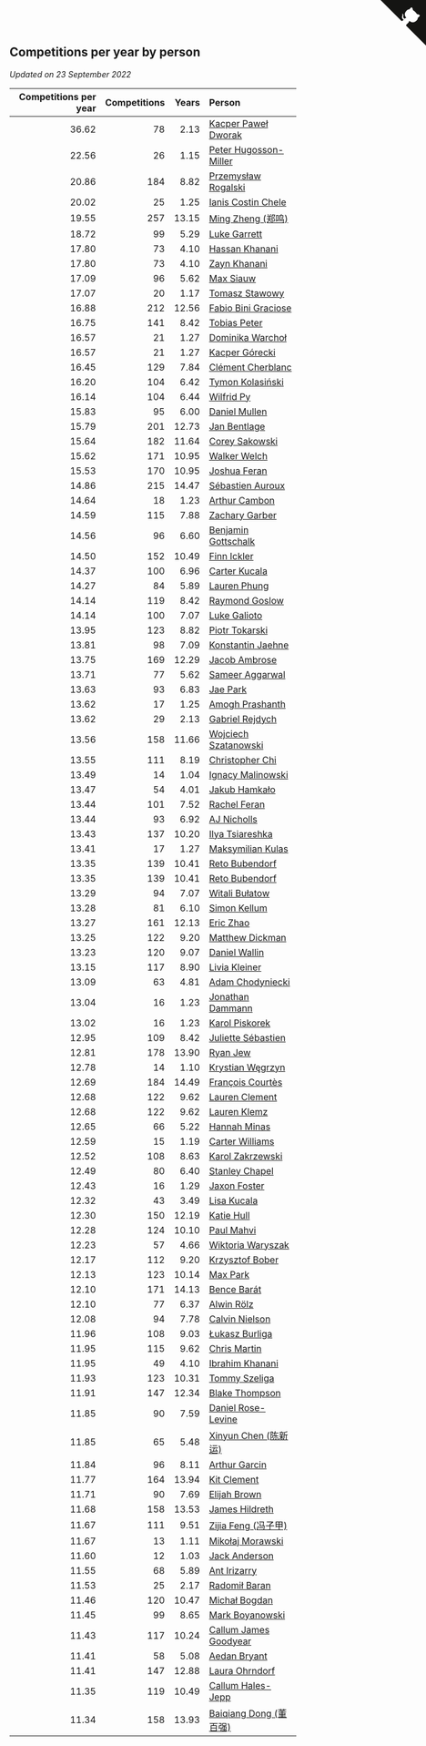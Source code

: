 ## Competitions per year by person

*Updated on 23 September 2022*

| Competitions per year | Competitions | Years | Person |
| ---: | ---: | ---: | :--- |
| 36.62 | 78 | 2.13 | [Kacper Paweł Dworak](https://www.worldcubeassociation.org/persons/2020DWOR01) |
| 22.56 | 26 | 1.15 | [Peter Hugosson-Miller](https://www.worldcubeassociation.org/persons/2021HUGO01) |
| 20.86 | 184 | 8.82 | [Przemysław Rogalski](https://www.worldcubeassociation.org/persons/2013ROGA02) |
| 20.02 | 25 | 1.25 | [Ianis Costin Chele](https://www.worldcubeassociation.org/persons/2021CHEL01) |
| 19.55 | 257 | 13.15 | [Ming Zheng (郑鸣)](https://www.worldcubeassociation.org/persons/2009ZHEN11) |
| 18.72 | 99 | 5.29 | [Luke Garrett](https://www.worldcubeassociation.org/persons/2017GARR05) |
| 17.80 | 73 | 4.10 | [Hassan Khanani](https://www.worldcubeassociation.org/persons/2018KHAN26) |
| 17.80 | 73 | 4.10 | [Zayn Khanani](https://www.worldcubeassociation.org/persons/2018KHAN28) |
| 17.09 | 96 | 5.62 | [Max Siauw](https://www.worldcubeassociation.org/persons/2017SIAU02) |
| 17.07 | 20 | 1.17 | [Tomasz Stawowy](https://www.worldcubeassociation.org/persons/2021STAW01) |
| 16.88 | 212 | 12.56 | [Fabio Bini Graciose](https://www.worldcubeassociation.org/persons/2010GRAC02) |
| 16.75 | 141 | 8.42 | [Tobias Peter](https://www.worldcubeassociation.org/persons/2014PETE03) |
| 16.57 | 21 | 1.27 | [Dominika Warchoł](https://www.worldcubeassociation.org/persons/2021WARC01) |
| 16.57 | 21 | 1.27 | [Kacper Górecki](https://www.worldcubeassociation.org/persons/2021GORE01) |
| 16.45 | 129 | 7.84 | [Clément Cherblanc](https://www.worldcubeassociation.org/persons/2014CHER05) |
| 16.20 | 104 | 6.42 | [Tymon Kolasiński](https://www.worldcubeassociation.org/persons/2016KOLA02) |
| 16.14 | 104 | 6.44 | [Wilfrid Py](https://www.worldcubeassociation.org/persons/2016PYWI01) |
| 15.83 | 95 | 6.00 | [Daniel Mullen](https://www.worldcubeassociation.org/persons/2016MULL04) |
| 15.79 | 201 | 12.73 | [Jan Bentlage](https://www.worldcubeassociation.org/persons/2010BENT01) |
| 15.64 | 182 | 11.64 | [Corey Sakowski](https://www.worldcubeassociation.org/persons/2011SAKO01) |
| 15.62 | 171 | 10.95 | [Walker Welch](https://www.worldcubeassociation.org/persons/2011WELC01) |
| 15.53 | 170 | 10.95 | [Joshua Feran](https://www.worldcubeassociation.org/persons/2011FERA01) |
| 14.86 | 215 | 14.47 | [Sébastien Auroux](https://www.worldcubeassociation.org/persons/2008AURO01) |
| 14.64 | 18 | 1.23 | [Arthur Cambon](https://www.worldcubeassociation.org/persons/2021CAMB01) |
| 14.59 | 115 | 7.88 | [Zachary Garber](https://www.worldcubeassociation.org/persons/2014GARB01) |
| 14.56 | 96 | 6.60 | [Benjamin Gottschalk](https://www.worldcubeassociation.org/persons/2016GOTT01) |
| 14.50 | 152 | 10.49 | [Finn Ickler](https://www.worldcubeassociation.org/persons/2012ICKL01) |
| 14.37 | 100 | 6.96 | [Carter Kucala](https://www.worldcubeassociation.org/persons/2015KUCA01) |
| 14.27 | 84 | 5.89 | [Lauren Phung](https://www.worldcubeassociation.org/persons/2016PHUN02) |
| 14.14 | 119 | 8.42 | [Raymond Goslow](https://www.worldcubeassociation.org/persons/2014GOSL01) |
| 14.14 | 100 | 7.07 | [Luke Galioto](https://www.worldcubeassociation.org/persons/2015GALI02) |
| 13.95 | 123 | 8.82 | [Piotr Tokarski](https://www.worldcubeassociation.org/persons/2013TOKA01) |
| 13.81 | 98 | 7.09 | [Konstantin Jaehne](https://www.worldcubeassociation.org/persons/2015JAEH01) |
| 13.75 | 169 | 12.29 | [Jacob Ambrose](https://www.worldcubeassociation.org/persons/2010AMBR01) |
| 13.71 | 77 | 5.62 | [Sameer Aggarwal](https://www.worldcubeassociation.org/persons/2017AGGA01) |
| 13.63 | 93 | 6.83 | [Jae Park](https://www.worldcubeassociation.org/persons/2015PARK24) |
| 13.62 | 17 | 1.25 | [Amogh Prashanth](https://www.worldcubeassociation.org/persons/2021PRAS01) |
| 13.62 | 29 | 2.13 | [Gabriel Rejdych](https://www.worldcubeassociation.org/persons/2020REJD01) |
| 13.56 | 158 | 11.66 | [Wojciech Szatanowski](https://www.worldcubeassociation.org/persons/2011SZAT01) |
| 13.55 | 111 | 8.19 | [Christopher Chi](https://www.worldcubeassociation.org/persons/2014CHIC01) |
| 13.49 | 14 | 1.04 | [Ignacy Malinowski](https://www.worldcubeassociation.org/persons/2021MALI02) |
| 13.47 | 54 | 4.01 | [Jakub Hamkało](https://www.worldcubeassociation.org/persons/2018HAMK01) |
| 13.44 | 101 | 7.52 | [Rachel Feran](https://www.worldcubeassociation.org/persons/2015FERA01) |
| 13.44 | 93 | 6.92 | [AJ Nicholls](https://www.worldcubeassociation.org/persons/2015NICH04) |
| 13.43 | 137 | 10.20 | [Ilya Tsiareshka](https://www.worldcubeassociation.org/persons/2012TERE01) |
| 13.41 | 17 | 1.27 | [Maksymilian Kulas](https://www.worldcubeassociation.org/persons/2021KULA02) |
| 13.35 | 139 | 10.41 | [Reto Bubendorf](https://www.worldcubeassociation.org/persons/2012BUBE01) |
| 13.35 | 139 | 10.41 | [Reto Bubendorf](https://www.worldcubeassociation.org/persons/2012BUBE01) |
| 13.29 | 94 | 7.07 | [Witali Bułatow](https://www.worldcubeassociation.org/persons/2015BUAT01) |
| 13.28 | 81 | 6.10 | [Simon Kellum](https://www.worldcubeassociation.org/persons/2016KELL12) |
| 13.27 | 161 | 12.13 | [Eric Zhao](https://www.worldcubeassociation.org/persons/2010ZHAO19) |
| 13.25 | 122 | 9.20 | [Matthew Dickman](https://www.worldcubeassociation.org/persons/2013DICK01) |
| 13.23 | 120 | 9.07 | [Daniel Wallin](https://www.worldcubeassociation.org/persons/2013WALL03) |
| 13.15 | 117 | 8.90 | [Livia Kleiner](https://www.worldcubeassociation.org/persons/2013KLEI03) |
| 13.09 | 63 | 4.81 | [Adam Chodyniecki](https://www.worldcubeassociation.org/persons/2017CHOD02) |
| 13.04 | 16 | 1.23 | [Jonathan Dammann](https://www.worldcubeassociation.org/persons/2021DAMM01) |
| 13.02 | 16 | 1.23 | [Karol Piskorek](https://www.worldcubeassociation.org/persons/2021PISK01) |
| 12.95 | 109 | 8.42 | [Juliette Sébastien](https://www.worldcubeassociation.org/persons/2014SEBA01) |
| 12.81 | 178 | 13.90 | [Ryan Jew](https://www.worldcubeassociation.org/persons/2008JEWR01) |
| 12.78 | 14 | 1.10 | [Krystian Węgrzyn](https://www.worldcubeassociation.org/persons/2021WEGR01) |
| 12.69 | 184 | 14.49 | [François Courtès](https://www.worldcubeassociation.org/persons/2008COUR01) |
| 12.68 | 122 | 9.62 | [Lauren Clement](https://www.worldcubeassociation.org/persons/2013KLEM01) |
| 12.68 | 122 | 9.62 | [Lauren Klemz](https://www.worldcubeassociation.org/persons/2013KLEM01) |
| 12.65 | 66 | 5.22 | [Hannah Minas](https://www.worldcubeassociation.org/persons/2017MINA04) |
| 12.59 | 15 | 1.19 | [Carter Williams](https://www.worldcubeassociation.org/persons/2021WILL06) |
| 12.52 | 108 | 8.63 | [Karol Zakrzewski](https://www.worldcubeassociation.org/persons/2014ZAKR01) |
| 12.49 | 80 | 6.40 | [Stanley Chapel](https://www.worldcubeassociation.org/persons/2016CHAP04) |
| 12.43 | 16 | 1.29 | [Jaxon Foster](https://www.worldcubeassociation.org/persons/2021FOST01) |
| 12.32 | 43 | 3.49 | [Lisa Kucala](https://www.worldcubeassociation.org/persons/2019KUCA01) |
| 12.30 | 150 | 12.19 | [Katie Hull](https://www.worldcubeassociation.org/persons/2010HULL01) |
| 12.28 | 124 | 10.10 | [Paul Mahvi](https://www.worldcubeassociation.org/persons/2012MAHV01) |
| 12.23 | 57 | 4.66 | [Wiktoria Waryszak](https://www.worldcubeassociation.org/persons/2018WARY01) |
| 12.17 | 112 | 9.20 | [Krzysztof Bober](https://www.worldcubeassociation.org/persons/2013BOBE01) |
| 12.13 | 123 | 10.14 | [Max Park](https://www.worldcubeassociation.org/persons/2012PARK03) |
| 12.10 | 171 | 14.13 | [Bence Barát](https://www.worldcubeassociation.org/persons/2008BARA01) |
| 12.10 | 77 | 6.37 | [Alwin Rölz](https://www.worldcubeassociation.org/persons/2016ROLZ01) |
| 12.08 | 94 | 7.78 | [Calvin Nielson](https://www.worldcubeassociation.org/persons/2014NIEL03) |
| 11.96 | 108 | 9.03 | [Łukasz Burliga](https://www.worldcubeassociation.org/persons/2013BURL01) |
| 11.95 | 115 | 9.62 | [Chris Martin](https://www.worldcubeassociation.org/persons/2013MART03) |
| 11.95 | 49 | 4.10 | [Ibrahim Khanani](https://www.worldcubeassociation.org/persons/2018KHAN27) |
| 11.93 | 123 | 10.31 | [Tommy Szeliga](https://www.worldcubeassociation.org/persons/2012SZEL01) |
| 11.91 | 147 | 12.34 | [Blake Thompson](https://www.worldcubeassociation.org/persons/2010THOM03) |
| 11.85 | 90 | 7.59 | [Daniel Rose-Levine](https://www.worldcubeassociation.org/persons/2015ROSE01) |
| 11.85 | 65 | 5.48 | [Xinyun Chen (陈新运)](https://www.worldcubeassociation.org/persons/2017CHEN36) |
| 11.84 | 96 | 8.11 | [Arthur Garcin](https://www.worldcubeassociation.org/persons/2014GARC27) |
| 11.77 | 164 | 13.94 | [Kit Clement](https://www.worldcubeassociation.org/persons/2008CLEM01) |
| 11.71 | 90 | 7.69 | [Elijah Brown](https://www.worldcubeassociation.org/persons/2015BROW03) |
| 11.68 | 158 | 13.53 | [James Hildreth](https://www.worldcubeassociation.org/persons/2009HILD01) |
| 11.67 | 111 | 9.51 | [Zijia Feng (冯子甲)](https://www.worldcubeassociation.org/persons/2013FENG02) |
| 11.67 | 13 | 1.11 | [Mikołaj Morawski](https://www.worldcubeassociation.org/persons/2021MORA01) |
| 11.60 | 12 | 1.03 | [Jack Anderson](https://www.worldcubeassociation.org/persons/2021ANDE05) |
| 11.55 | 68 | 5.89 | [Ant Irizarry](https://www.worldcubeassociation.org/persons/2016IRIZ02) |
| 11.53 | 25 | 2.17 | [Radomił Baran](https://www.worldcubeassociation.org/persons/2020BARA02) |
| 11.46 | 120 | 10.47 | [Michał Bogdan](https://www.worldcubeassociation.org/persons/2012BOGD01) |
| 11.45 | 99 | 8.65 | [Mark Boyanowski](https://www.worldcubeassociation.org/persons/2014BOYA01) |
| 11.43 | 117 | 10.24 | [Callum James Goodyear](https://www.worldcubeassociation.org/persons/2012GOOD02) |
| 11.41 | 58 | 5.08 | [Aedan Bryant](https://www.worldcubeassociation.org/persons/2017BRYA06) |
| 11.41 | 147 | 12.88 | [Laura Ohrndorf](https://www.worldcubeassociation.org/persons/2009OHRN01) |
| 11.35 | 119 | 10.49 | [Callum Hales-Jepp](https://www.worldcubeassociation.org/persons/2012HALE01) |
| 11.34 | 158 | 13.93 | [Baiqiang Dong (董百强)](https://www.worldcubeassociation.org/persons/2008DONG06) |


<a href="https://github.com/JustinTimeCuber/wca_statistics" class="github-corner" aria-label="View source on Github"><svg width="80" height="80" viewBox="0 0 250 250" style="fill:#151513; color:#fff; position: absolute; top: 0; border: 0; right: 0;" aria-hidden="true"><path d="M0,0 L115,115 L130,115 L142,142 L250,250 L250,0 Z"></path><path d="M128.3,109.0 C113.8,99.7 119.0,89.6 119.0,89.6 C122.0,82.7 120.5,78.6 120.5,78.6 C119.2,72.0 123.4,76.3 123.4,76.3 C127.3,80.9 125.5,87.3 125.5,87.3 C122.9,97.6 130.6,101.9 134.4,103.2" fill="currentColor" style="transform-origin: 130px 106px;" class="octo-arm"></path><path d="M115.0,115.0 C114.9,115.1 118.7,116.5 119.8,115.4 L133.7,101.6 C136.9,99.2 139.9,98.4 142.2,98.6 C133.8,88.0 127.5,74.4 143.8,58.0 C148.5,53.4 154.0,51.2 159.7,51.0 C160.3,49.4 163.2,43.6 171.4,40.1 C171.4,40.1 176.1,42.5 178.8,56.2 C183.1,58.6 187.2,61.8 190.9,65.4 C194.5,69.0 197.7,73.2 200.1,77.6 C213.8,80.2 216.3,84.9 216.3,84.9 C212.7,93.1 206.9,96.0 205.4,96.6 C205.1,102.4 203.0,107.8 198.3,112.5 C181.9,128.9 168.3,122.5 157.7,114.1 C157.9,116.9 156.7,120.9 152.7,124.9 L141.0,136.5 C139.8,137.7 141.6,141.9 141.8,141.8 Z" fill="currentColor" class="octo-body"></path></svg></a><style>.github-corner:hover .octo-arm{animation:octocat-wave 560ms ease-in-out}@keyframes octocat-wave{0%,100%{transform:rotate(0)}20%,60%{transform:rotate(-25deg)}40%,80%{transform:rotate(10deg)}}@media (max-width:500px){.github-corner:hover .octo-arm{animation:none}.github-corner .octo-arm{animation:octocat-wave 560ms ease-in-out}}</style>

